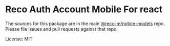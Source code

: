 Reco Auth Account Mobile For react
=======

The sources for this package are in the main [@reco-m/notice-models](http://192.168.1.247/summary/framework%2FRECO8.Mobile.git) repo. Please file issues and pull requests against that repo.

License: MIT
